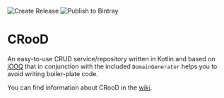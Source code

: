 ![Create Release](https://github.com/chrisime/CRooD/workflows/Create%20Release/badge.svg) ![Publish to Bintray](https://github.com/chrisime/CRooD/workflows/Publish%20to%20Bintray/badge.svg)

# CRooD

An easy-to-use CRUD service/repository written in Kotlin and based on [jOOQ](https://jooq.org/) that in conjunction 
with the included `DomainGenerator` helps you to avoid writing boiler-plate code.

You can find information about CRooD in the [wiki](https://github.com/chrisime/CRooD/wiki).